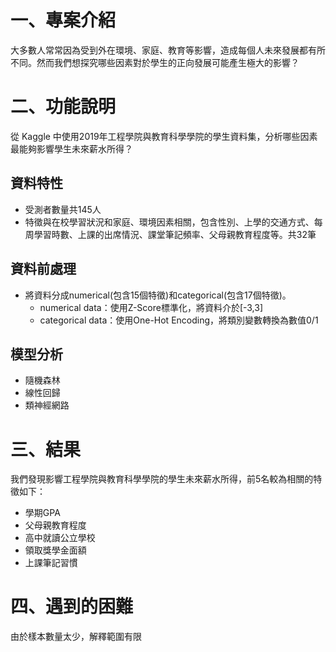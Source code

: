 # 一、專案介紹
大多數人常常因為受到外在環境、家庭、教育等影響，造成每個人未來發展都有所不同。然而我們想探究哪些因素對於學生的正向發展可能產生極大的影響？
# 二、功能說明
從 Kaggle 中使用2019年工程學院與教育科學學院的學生資料集，分析哪些因素最能夠影響學生未來薪水所得？
## 資料特性
* 受測者數量共145人
* 特徵與在校學習狀況和家庭、環境因素相關，包含性別、上學的交通方式、每周學習時數、上課的出席情況、課堂筆記頻率、父母親教育程度等。共32筆
## 資料前處理
* 將資料分成numerical(包含15個特徵)和categorical(包含17個特徵)。
    * numerical data：使用Z-Score標準化，將資料介於[-3,3]
    * categorical data：使用One-Hot Encoding，將類別變數轉換為數值0/1
## 模型分析
* 隨機森林
* 線性回歸
* 類神經網路
# 三、結果
我們發現影響工程學院與教育科學學院的學生未來薪水所得，前5名較為相關的特徵如下：
* 學期GPA
* 父母親教育程度
* 高中就讀公立學校
* 領取獎學金面額
* 上課筆記習慣
# 四、遇到的困難
由於樣本數量太少，解釋範圍有限